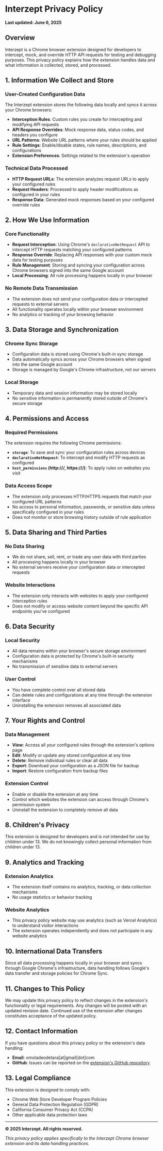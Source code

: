 # Interzept Privacy Policy

**Last updated: June 6, 2025**

## Overview

Interzept is a Chrome browser extension designed for developers to intercept, mock, and override HTTP API requests for testing and debugging purposes. This privacy policy explains how the extension handles data and what information is collected, stored, and processed.

## 1. Information We Collect and Store

### User-Created Configuration Data
The Interzept extension stores the following data locally and syncs it across your Chrome browsers:

- **Interception Rules**: Custom rules you create for intercepting and modifying API requests
- **API Response Overrides**: Mock response data, status codes, and headers you configure
- **URL Patterns**: Website URL patterns where your rules should be applied
- **Rule Settings**: Enable/disable states, rule names, descriptions, and configurations
- **Extension Preferences**: Settings related to the extension's operation

### Technical Data Processed
- **HTTP Request URLs**: The extension analyzes request URLs to apply your configured rules
- **Request Headers**: Processed to apply header modifications as configured in your rules
- **Response Data**: Generated mock responses based on your configured override rules

## 2. How We Use Information

### Core Functionality
- **Request Interception**: Using Chrome's `declarativeNetRequest` API to intercept HTTP requests matching your configured patterns
- **Response Override**: Replacing API responses with your custom mock data for testing purposes
- **Rule Management**: Storing and syncing your configuration across Chrome browsers signed into the same Google account
- **Local Processing**: All rule processing happens locally in your browser

### No Remote Data Transmission
- The extension does not send your configuration data or intercepted requests to external servers
- All functionality operates locally within your browser environment
- No analytics or tracking of your browsing behavior

## 3. Data Storage and Synchronization

### Chrome Sync Storage
- Configuration data is stored using Chrome's built-in sync storage
- Data automatically syncs across your Chrome browsers when signed into the same Google account
- Storage is managed by Google's Chrome infrastructure, not our servers

### Local Storage
- Temporary data and session information may be stored locally
- No sensitive information is permanently stored outside of Chrome's secure storage

## 4. Permissions and Access

### Required Permissions
The extension requires the following Chrome permissions:

- **`storage`**: To save and sync your configuration rules across devices
- **`declarativeNetRequest`**: To intercept and modify HTTP requests as configured
- **`host_permissions` (http://*/*, https://*/*)**: To apply rules on websites you visit

### Data Access Scope
- The extension only processes HTTP/HTTPS requests that match your configured URL patterns
- No access to personal information, passwords, or sensitive data unless specifically configured in your rules
- Does not monitor or store browsing history outside of rule application

## 5. Data Sharing and Third Parties

### No Data Sharing
- We do not share, sell, rent, or trade any user data with third parties
- All processing happens locally in your browser
- No external servers receive your configuration data or intercepted requests

### Website Interactions
- The extension only interacts with websites to apply your configured interception rules
- Does not modify or access website content beyond the specific API endpoints you've configured

## 6. Data Security

### Local Security
- All data remains within your browser's secure storage environment
- Configuration data is protected by Chrome's built-in security mechanisms
- No transmission of sensitive data to external servers

### User Control
- You have complete control over all stored data
- Can delete rules and configurations at any time through the extension interface
- Uninstalling the extension removes all associated data

## 7. Your Rights and Control

### Data Management
- **View**: Access all your configured rules through the extension's options page
- **Edit**: Modify or update any stored configuration at any time
- **Delete**: Remove individual rules or clear all data
- **Export**: Download your configuration as a JSON file for backup
- **Import**: Restore configuration from backup files

### Extension Control
- Enable or disable the extension at any time
- Control which websites the extension can access through Chrome's permission system
- Uninstall the extension to completely remove all data

## 8. Children's Privacy

This extension is designed for developers and is not intended for use by children under 13. We do not knowingly collect personal information from children under 13.

## 9. Analytics and Tracking

### Extension Analytics
- The extension itself contains no analytics, tracking, or data collection mechanisms
- No usage statistics or behavior tracking

### Website Analytics
- This privacy policy website may use analytics (such as Vercel Analytics) to understand visitor interactions
- The extension operates independently and does not participate in any website analytics

## 10. International Data Transfers

Since all data processing happens locally in your browser and syncs through Google Chrome's infrastructure, data handling follows Google's data transfer and storage policies for Chrome Sync.

## 11. Changes to This Policy

We may update this privacy policy to reflect changes in the extension's functionality or legal requirements. Any changes will be posted with an updated revision date. Continued use of the extension after changes constitutes acceptance of the updated policy.

## 12. Contact Information

If you have questions about this privacy policy or the extension's data handling:

- **Email**: omoladeodetara[at]gmail[dot]com
- **GitHub**: Issues can be reported on the [extension's GitHub repository](https://github.com/omoladeodetara/interzept-browser-extension)

## 13. Legal Compliance

This extension is designed to comply with:
- Chrome Web Store Developer Program Policies
- General Data Protection Regulation (GDPR)
- California Consumer Privacy Act (CCPA)
- Other applicable data protection laws

---

**© 2025 Interzept. All rights reserved.**

*This privacy policy applies specifically to the Interzept Chrome browser extension and its data handling practices.*
